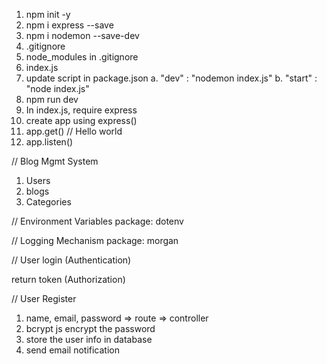 1. npm init -y
2. npm i express --save
3. npm i nodemon --save-dev
4. .gitignore
5. node_modules in .gitignore
6. index.js
7. update script in package.json
   a. "dev" : "nodemon index.js"
   b. "start" : "node index.js"
8. npm run dev
9. In index.js, require express
10. create app using express()
11. app.get() // Hello world
12. app.listen()

// Blog Mgmt System

1. Users
2. blogs
3. Categories

// Environment Variables
package: dotenv

// Logging Mechanism
package: morgan

// User login (Authentication)

return token (Authorization)

// User Register

1. name, email, password => route => controller
2. bcrypt js encrypt the password
3. store the user info in database
4. send email notification

